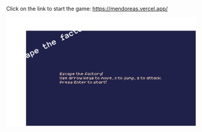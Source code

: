 Click on the link to start the game: https://mendoreas.vercel.app/

![Simple task - simple operation](https://github.com/KorradoInganamorte/Mendoreas/blob/main/libs/screen.png)
